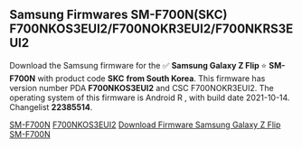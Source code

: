 <h2>Samsung Firmwares SM-F700N(SKC) F700NKOS3EUI2/F700NOKR3EUI2/F700NKRS3EUI2</h2>
Download the Samsung firmware for the ✅ <strong>Samsung Galaxy Z Flip </strong> ⭐ <strong>SM-F700N</strong> with product code <strong>SKC</strong> <strong> from South Korea</strong>. This firmware has version number PDA <strong>F700NKOS3EUI2</strong> and CSC F700NOKR3EUI2. The operating system of this firmware is Android R , with build date 2021-10-14. Changelist <strong>22385514</strong>.


[SM-F700N](https://samfirm.shop/samsung/model/SM-F700N)
[F700NKOS3EUI2](https://samfirm.shop/samsung/pda/F700NKOS3EUI2)
[Download Firmware Samsung Galaxy Z Flip SM-F700N](https://samfirm.shop/samsung/firmware/465130)
